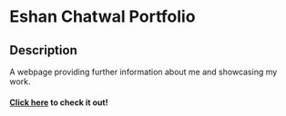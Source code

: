 # Eshan Chatwal Portfolio

## Description
A webpage providing further information about me and showcasing my work.

#### [Click here](https://eshanchatwal.co.uk) to check it out!
